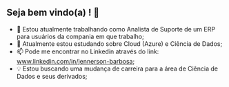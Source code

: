 ## Seja bem vindo(a) ! 👋

<!--
**jennerson/jennerson** is a ✨ _special_ ✨ repository because its `README.md` (this file) appears on your GitHub profile.

Here are some ideas to get you started:
-->

- 🔭 Estou atualmente trabalhando como Analista de Suporte de um ERP para usuários da compania em que trabalho;
- 🌱 Atualmente estou estudando sobre Cloud (Azure) e Ciência de Dados;
- 📫 Pode me encontrar no Linkedin através do link: www.linkedin.com/in/jennerson-barbosa;
- 💡 Estou buscando uma mudança de carreira para a área de Ciência de Dados e seus derivados;

